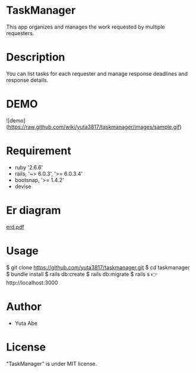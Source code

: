 # TaskManager
This app organizes and manages the work requested by multiple requesters.

# Description
You can list tasks for each requester and manage response deadlines and response details.

# DEMO
![demo]
(https://raw.github.com/wiki/yuta3817/taskmanager/images/sample.gif)

# Requirement
- ruby '2.6.6'
- rails, '~> 6.0.3', '>= 6.0.3.4'
- bootsnap, '>= 1.4.2'
- devise

# Er diagram
[erd.pdf](https://github.com/yuta3817/taskmanager/files/5888033/erd.pdf)

# Usage
$ git clone https://github.com/yuta3817/taskmanager.git
$ cd taskmanager
$ bundle install
$ rails db:create
$ rails db:migrate
$ rails s
👉 http://localhost:3000

# Author
- Yuta Abe

# License
"TaskManager" is under MIT license.